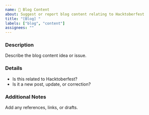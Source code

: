 ```yaml
---
name: 📝 Blog Content
about: Suggest or report blog content relating to Hacktoberfest
title: "[Blog] "
labels: ["blog", "content"]
assignees: ""
---
```


### Description
Describe the blog content idea or issue.

### Details
- Is this related to Hacktoberfest?  
- Is it a new post, update, or correction?  

### Additional Notes
Add any references, links, or drafts.